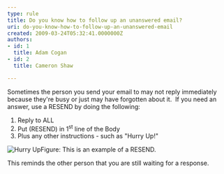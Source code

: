 ```yaml
---
type: rule
title: Do you know how to follow up an unanswered email?
uri: do-you-know-how-to-follow-up-an-unanswered-email
created: 2009-03-24T05:32:41.0000000Z
authors:
- id: 1
  title: Adam Cogan
- id: 2
  title: Cameron Shaw

---
```




<span class='intro'> <p>Sometimes the person you send your email to may not reply immediately because they're busy or just may have forgotten about it.&#160; If you need an answer, use a RESEND by doing the following&#58;</p> </span>

<ol>
<li>Reply to ALL&#160; 
<li>Put (RESEND) in 1<sup>st</sup> line of the Body 
<li>Plus any other instructions - such as &quot;Hurry Up!&quot; </li></ol><span class="ms-rteCustom-ImageArea"><img border="0" alt="Hurry Up" src="/Standards/Communication/RulesToBetterEmail/PublishingImages/HurryUp.gif" /></span><span class="ms-rteCustom-FigureGood">Figure&#58; This is an example of a RESEND.</span> 
<p>This reminds the other person that you are still waiting for a response.</p>


